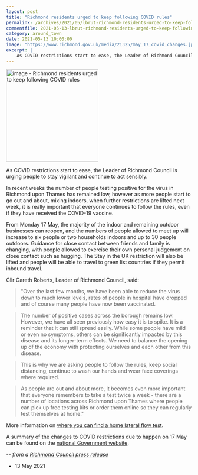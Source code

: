 ```yaml
---
layout: post
title: "Richmond residents urged to keep following COVID rules"
permalink: /archives/2021/05/lbrut-richmond-residents-urged-to-keep-following-covid-rules.html
commentfile: 2021-05-13-lbrut-richmond-residents-urged-to-keep-following-covid-rules
category: around_town
date: 2021-05-13 10:00:00
image: "https://www.richmond.gov.uk/media/21325/may_17_covid_changes.jpg"
excerpt: |
    As COVID restrictions start to ease, the Leader of Richmond Council is urging people to stay vigilant and continue to act sensibly.
---
```

<img src="https://www.richmond.gov.uk/media/21325/may_17_covid_changes.jpg" alt="image - Richmond residents urged to keep following COVID rules" width="250" class="photo right" alt="" >

As COVID restrictions start to ease, the Leader of Richmond Council is urging people to stay vigilant and continue to act sensibly.

In recent weeks the number of people testing positive for the virus in  Richmond upon Thames has remained low, however as more people start to go out and about, mixing indoors, when further restrictions are lifted next week, it is really important that everyone continues to follow the rules,  even if they have received the COVID-19 vaccine.

From Monday 17 May, the majority of the indoor and remaining outdoor businesses can reopen, and the numbers of people allowed to meet up will increase to six people or two households indoors and up to 30 people outdoors. Guidance for close contact between friends and family is changing, with people allowed to exercise their own personal judgement on close contact such as hugging. The Stay in the UK restriction will also be lifted and people will be able to travel to green list countries if they permit inbound travel.

Cllr Gareth Roberts, Leader of Richmond Council, said:

> "Over the last few months, we have been able to reduce the virus down to  much lower levels, rates of people in hospital have dropped and of course  many people have now been vaccinated.

> The number of positive cases across the borough remains low. However, we  have all seen previously how easy it is to spike. It is a reminder that it  can still spread easily. While some people have mild or even no symptoms,  others can be significantly impacted by this disease and its longer-term  effects. We need to balance the opening up of the economy with protecting  ourselves and each other from this disease.

> This is why we are asking people to follow the rules, keep social  distancing, continue to wash our hands and wear face coverings where  required.

> As people are out and about more, it becomes even more important that  everyone remembers to take a test twice a week - there are a number of  locations across Richmond upon Thames where people can pick up free testing  kits or order them online so they can regularly test themselves at home."

More information on [where you can find a home lateral flow test](https://www.richmond.gov.uk/services/wellbeing_and_lifestyle/health_protection_information/coronavirus_information/covid_19_testing).

A summary of the changes to COVID restrictions due to happen on 17 May can  be found on the [national Government website](https://www.gov.uk/government/news/further-easing-of-covid-restrictions-confirmed-for-17-may).


<cite>-- from a [Richmond Council press release](https://www.richmond.gov.uk//news/may_2021/residents_urged_to_keep_following_covid_rules)
 - 13 May 2021</cite>
